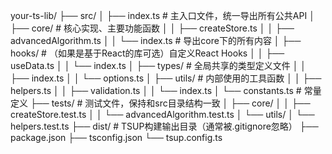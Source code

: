 
your-ts-lib/
├── src/
│   ├── index.ts              # 主入口文件，统一导出所有公共API
│   ├── core/                 # 核心实现、主要功能函数
│   │   ├── createStore.ts
│   │   ├── advancedAlgorithm.ts
│   │   └── index.ts          # 导出core下的所有内容
│   ├── hooks/                # （如果是基于React的库可选）自定义React Hooks
│   │   ├── useData.ts
│   │   └── index.ts
│   ├── types/                # 全局共享的类型定义文件
│   │   ├── index.ts
│   │   └── options.ts
│   ├── utils/                # 内部使用的工具函数
│   │   ├── helpers.ts
│   │   ├── validation.ts
│   │   └── index.ts
│   └── constants.ts          # 常量定义
├── tests/                    # 测试文件，保持和src目录结构一致
│   ├── core/
│   │   ├── createStore.test.ts
│   │   └── advancedAlgorithm.test.ts
│   └── utils/
│       └── helpers.test.ts
├── dist/                     # TSUP构建输出目录（通常被.gitignore忽略）
├── package.json
├── tsconfig.json
└── tsup.config.ts
